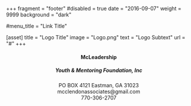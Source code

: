 +++
fragment = "footer"
#disabled = true
date = "2016-09-07"
weight = 9999
background = "dark"

#menu_title = "Link Title"

[asset]
  title = "Logo Title"
  image = "Logo.png"
  text = "Logo Subtext"
  url = "#"
+++

#### <center> McLeadership
##### <center> Youth & Mentoring Foundation, Inc

<center> PO BOX 4121 Eastman, GA 31023
<center> mcclendonassociates@gmail.com   
<center> 770-306-2707

